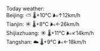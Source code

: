 Today weather:  
Beijing: ⛅️  🌡️+10°C 🌬️↑12km/h  
Tianjin: ☀️   🌡️+8°C 🌬️←26km/h  
Shijiazhuang: ☀️   🌡️+11°C 🌬️↙14km/h  
Tangshan: ☁️   🌡️+9°C 🌬️←18km/h  
